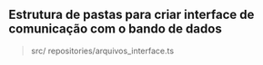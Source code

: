 ## Estrutura de pastas para criar interface de comunicação com o bando de dados 

> src/ repositories/arquivos_interface.ts
